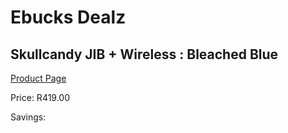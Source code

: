 
# Ebucks Dealz
## Skullcandy JIB + Wireless : Bleached Blue
[Product Page](https://www.ebucks.com/web/shop/productSelected.do?prodId=1179025267&catId=1048640943)

Price: R419.00

Savings: 


	